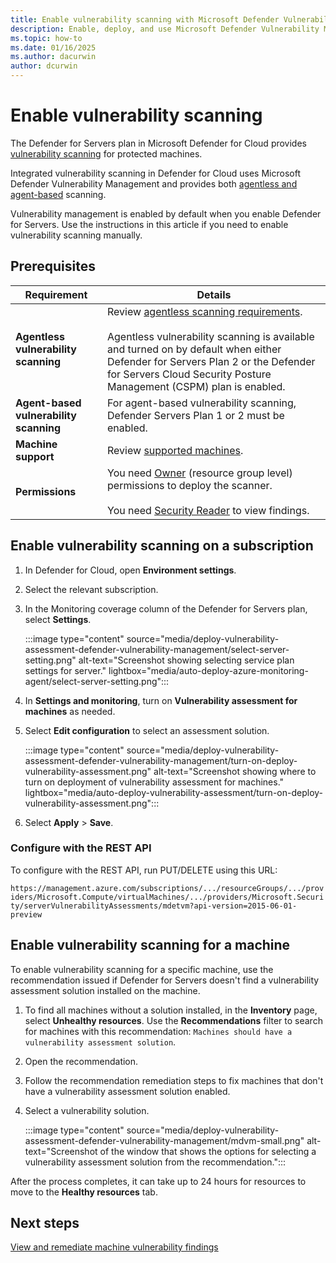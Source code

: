 ```yaml
---
title: Enable vulnerability scanning with Microsoft Defender Vulnerability Management
description: Enable, deploy, and use Microsoft Defender Vulnerability Management with Microsoft Defender for Cloud to discover weaknesses in your Azure and hybrid machines
ms.topic: how-to
ms.date: 01/16/2025
ms.author: dacurwin
author: dcurwin
---
```


# Enable vulnerability scanning

The Defender for Servers plan in Microsoft Defender for Cloud provides [vulnerability scanning](auto-deploy-vulnerability-assessment.md) for protected machines.

Integrated vulnerability scanning in Defender for Cloud uses Microsoft Defender Vulnerability Management and provides both [agentless and agent-based](auto-deploy-vulnerability-assessment.md#agent-based-and-agentless-scanning) scanning.

Vulnerability management is enabled by default when you enable Defender for Servers. Use the instructions in this article if you need to enable vulnerability scanning manually.

## Prerequisites

**Requirement** | **Details**
--- | ---
**Agentless vulnerability scanning** | Review [agentless scanning requirements](enable-agentless-scanning-vms.md#prerequisites).<br/><br/> Agentless vulnerability scanning is available and turned on by default when either Defender for Servers Plan 2 or the Defender for Servers Cloud Security Posture Management (CSPM) plan is enabled.
**Agent-based vulnerability scanning** | For agent-based vulnerability scanning, Defender Servers Plan 1 or 2 must be enabled.
**Machine support** | Review [supported machines](/defender-vulnerability-management/tvm-supported-os).
**Permissions** | You need [Owner](/azure/role-based-access-control/built-in-roles#owner) (resource group level) permissions to deploy the scanner.<br/><br/> You need [Security Reader](/azure/role-based-access-control/built-in-roles#security-reader) to view findings.

## Enable vulnerability scanning on a subscription

1. In Defender for Cloud, open **Environment settings**.
1. Select the relevant subscription.
1. In the Monitoring coverage column of the Defender for Servers plan, select **Settings**.

    :::image type="content" source="media/deploy-vulnerability-assessment-defender-vulnerability-management/select-server-setting.png" alt-text="Screenshot showing selecting service plan settings for server." lightbox="media/auto-deploy-azure-monitoring-agent/select-server-setting.png":::

1. In **Settings and monitoring**, turn on **Vulnerability assessment for machines** as needed.
1. Select **Edit configuration** to select an assessment solution.

    :::image type="content" source="media/deploy-vulnerability-assessment-defender-vulnerability-management/turn-on-deploy-vulnerability-assessment.png" alt-text="Screenshot showing where to turn on deployment of vulnerability assessment for machines." lightbox="media/auto-deploy-vulnerability-assessment/turn-on-deploy-vulnerability-assessment.png":::
1. Select **Apply** > **Save**.

### Configure with the REST API

To configure with the REST API, run PUT/DELETE using this URL:

`https://management.azure.com/subscriptions/.../resourceGroups/.../providers/Microsoft.Compute/virtualMachines/.../providers/Microsoft.Security/serverVulnerabilityAssessments/mdetvm?api-version=2015-06-01-preview`

## Enable vulnerability scanning for a machine

To enable vulnerability scanning for a specific machine, use the recommendation issued if Defender for Servers doesn't find a vulnerability assessment solution installed on the machine.

1. To find all machines without a solution installed, in the **Inventory** page, select **Unhealthy resources**. Use the **Recommendations** filter to search for machines with this recommendation: `Machines should have a vulnerability assessment solution`.
1. Open the recommendation.
1. Follow the recommendation remediation steps to fix machines that don't have a vulnerability assessment solution enabled.
1. Select a vulnerability solution.

    :::image type="content" source="media/deploy-vulnerability-assessment-defender-vulnerability-management/mdvm-small.png" alt-text="Screenshot of the window that shows the options for selecting a vulnerability assessment solution from the recommendation.":::

After the process completes, it can take up to 24 hours for resources to move to the **Healthy resources** tab.

## Next steps

[View and remediate machine vulnerability findings](remediate-vulnerability-findings-vm.md)
